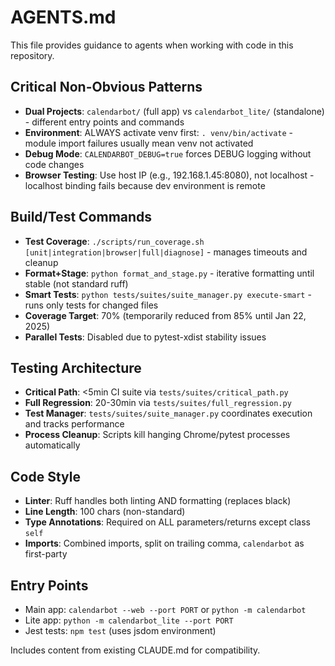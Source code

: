 # AGENTS.md

This file provides guidance to agents when working with code in this repository.

## Critical Non-Obvious Patterns

- **Dual Projects**: `calendarbot/` (full app) vs `calendarbot_lite/` (standalone) - different entry points and commands
- **Environment**: ALWAYS activate venv first: `. venv/bin/activate` - module import failures usually mean venv not activated
- **Debug Mode**: `CALENDARBOT_DEBUG=true` forces DEBUG logging without code changes
- **Browser Testing**: Use host IP (e.g., 192.168.1.45:8080), not localhost - localhost binding fails because dev environment is remote

## Build/Test Commands

- **Test Coverage**: `./scripts/run_coverage.sh [unit|integration|browser|full|diagnose]` - manages timeouts and cleanup
- **Format+Stage**: `python format_and_stage.py` - iterative formatting until stable (not standard ruff)
- **Smart Tests**: `python tests/suites/suite_manager.py execute-smart` - runs only tests for changed files
- **Coverage Target**: 70% (temporarily reduced from 85% until Jan 22, 2025)
- **Parallel Tests**: Disabled due to pytest-xdist stability issues

## Testing Architecture

- **Critical Path**: <5min CI suite via `tests/suites/critical_path.py`
- **Full Regression**: 20-30min via `tests/suites/full_regression.py` 
- **Test Manager**: `tests/suites/suite_manager.py` coordinates execution and tracks performance
- **Process Cleanup**: Scripts kill hanging Chrome/pytest processes automatically

## Code Style

- **Linter**: Ruff handles both linting AND formatting (replaces black)
- **Line Length**: 100 chars (non-standard)
- **Type Annotations**: Required on ALL parameters/returns except class `self`
- **Imports**: Combined imports, split on trailing comma, `calendarbot` as first-party

## Entry Points

- Main app: `calendarbot --web --port PORT` or `python -m calendarbot`
- Lite app: `python -m calendarbot_lite --port PORT`
- Jest tests: `npm test` (uses jsdom environment)

Includes content from existing CLAUDE.md for compatibility.